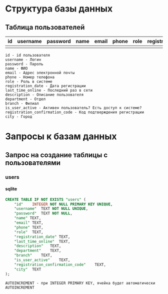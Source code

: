 # Структура базы данных
## Таблица пользователей

|id|username|password|name|email|phone|role|registration_date|last_time_online|description|department|branch|is_user_active|registration_confirmation_code|city|
|--|--------|--------|----|-----|-----|----|-----------------|----------------|-----------|----------|------|--------------|------------------------------|----|
|  |        |        |    |     |     |    |                 |                |           |          |      |              |                              |    |

```
id - id пользователя
username - Логин
password - Пароль
name - ФИО
email - Адрес электронной почты
phone - Номер телефона
role - Роль в системе
registration_date - Дата регистрации
last_time_online - Последний раз в сети
description - Описание пользователя
department - Отдел
branch - Филиал
is_user_active - Активен пользователь? Есть доступ к системе?
registration_confirmation_code - Код подтверждения регистрации
city - Город
```

# Запросы к базам данных
## Запрос на создание таблицы с пользователями
### users
#### sqlite
```sql
CREATE TABLE IF NOT EXISTS "users" (
	"id"	INTEGER NOT NULL PRIMARY KEY UNIQUE,
	"username"	TEXT NOT NULL UNIQUE,
	"password"	TEXT NOT NULL,
	"name" TEXT,
	"email"	TEXT,
	"phone"	TEXT,
	"role"	TEXT,
	"registration_date"	TEXT,
	"last_time_online"	TEXT,
	"description"	TEXT,
	"department"	TEXT,
	"branch"	TEXT,
	"is_user_active"	TEXT,
	"registration_confirmation_code"	TEXT,
	"city"	TEXT
);
```

```
AUTOINCREMENT - при INTEGER PRIMARY KEY, ячейка будет автоматически AUTOINCREMENT
```
